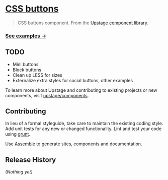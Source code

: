 # [CSS buttons](https://github.com/upstage/css-buttons)

> CSS buttons component. From the [Upstage component library][components].

### [See examples →](http://upstage.github.io/css-buttons/)


## TODO

* Mini buttons
* Block buttons
* Clean up LESS for sizes
* Externalize extra styles for social buttons, other examples


To learn more about Upstage and contributing to existing projects or new components, visit [upstage/components][components].

## Contributing
In lieu of a formal styleguide, take care to maintain the existing coding style. Add unit tests for any new or changed functionality. Lint and test your code using [grunt][].

Use [Assemble](https://github.com/assemble/assemble) to generate sites, components and documentation.

## Release History
_(Nothing yet)_


[grunt]: http://gruntjs.com
[components]: https://github.com/upstage/components